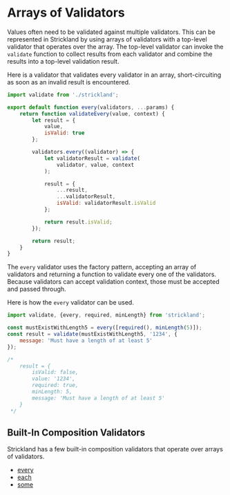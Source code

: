 # Arrays of Validators

Values often need to be validated against multiple validators. This can be represented in Strickland by using arrays of validators with a top-level validator that operates over the array. The top-level validator can invoke the `validate` function to collect results from each validator and combine the results into a top-level validation result.

Here is a validator that validates every validator in an array, short-circuiting as soon as an invalid result is encountered.

``` jsx
import validate from './strickland';

export default function every(validators, ...params) {
    return function validateEvery(value, context) {
        let result = {
            value,
            isValid: true
        };

        validators.every((validator) => {
            let validatorResult = validate(
                validator, value, context
            );

            result = {
                ...result,
                ...validatorResult,
                isValid: validatorResult.isValid
            };

            return result.isValid;
        });

        return result;
    }
}
```

The `every` validator uses the factory pattern, accepting an array of validators and returning a function to validate every one of the validators. Because validators can accept validation context, those must be accepted and passed through.

Here is how the `every` validator can be used.

``` jsx
import validate, {every, required, minLength} from 'strickland';

const mustExistWithLength5 = every([required(), minLength(5)]);
const result = validate(mustExistWithLength5, '1234', {
    message: 'Must have a length of at least 5'
});

/*
    result = {
        isValid: false,
        value: '1234',
        required: true,
        minLength: 5,
        message: 'Must have a length of at least 5'
    }
 */
```

## Built-In Composition Validators

Strickland has a few built-in composition validators that operate over arrays of validators.

* [every](every.md)
* [each](each.md)
* [some](some.md)
